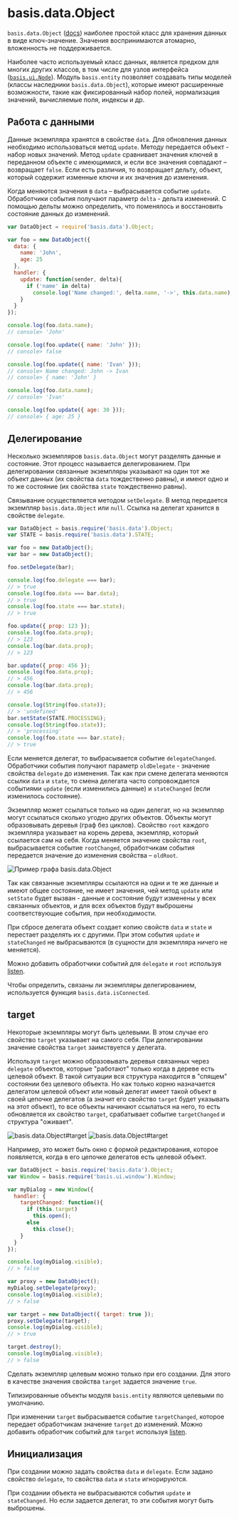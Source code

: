 # basis.data.Object

`basis.data.Object` ([docs](http://basisjs.com/docs#basis.data.Object)) наиболее простой класс для хранения данных в виде ключ-значение. Значения воспринимаются атомарно, вложенность не поддерживается.

Наиболее часто используемый класс данных, является предком для многих других классов, в том числе для узлов интерфейса ([`basis.ui.Node`](basis.ui.md)). Модуль `basis.entity` позволяет создавать типы моделей (классы наследники `basis.data.Object`), которые имеют расширенные возможности, такие как фиксированный набор полей, нормализация значений, вычисляемые поля, индексы и др.

## Работа с данными

Данные экземпляра хранятся в свойстве `data`. Для обновления данных необходимо использоваться метод `update`. Методу передается объект - набор новых значений. Метод `update` сравнивает значения ключей в переданном объекте с имеющимися, и если все значения совпадают – возвращает `false`. Если есть различия, то возвращает дельту, объект, который содержит изменные ключи и их значения до изменения.

Когда меняются значения в `data` – выбрасывается событие `update`. Обработчики события получают параметр `delta` - дельта изменений. С помощью дельты можно определить, что поменялось и восстановить состояние данных до изменений.

```js
var DataObject = require('basis.data').Object;

var foo = new DataObject({
  data: {
    name: 'John',
    age: 25
  },
  handler: {
    update: function(sender, delta){
      if ('name' in delta)
        console.log('Name changed:', delta.name, '->', this.data.name);
    }
  }
});

console.log(foo.data.name);
// console> 'John'

console.log(foo.update({ name: 'John' }));
// console> false

console.log(foo.update({ name: 'Ivan' }));
// console> Name changed: John -> Ivan
// console> { name: 'John' }

console.log(foo.data.name);
// console> 'Ivan'

console.log(foo.update({ age: 30 }));
// console> { age: 25 }
```

## Делегирование

Несколько экземпляров `basis.data.Object` могут разделять данные и состояние. Этот процесс называется делегированием. При делегировании связанные экземпляры указывают на один тот же объект данных (их свойства `data` тождественно равны), и имеют одно и то же состояние (их свойства `state` тождественно равны).

Связывание осуществляется методом `setDelegate`. В метод передается экземпляр `basis.data.Object` или `null`. Ссылка на делегат хранится в свойстве `delegate`.

```js
var DataObject = basis.require('basis.data').Object;
var STATE = basis.require('basis.data').STATE;

var foo = new DataObject();
var bar = new DataObject();

foo.setDelegate(bar);

console.log(foo.delegate === bar);
// > true
console.log(foo.data === bar.data);
// > true
console.log(foo.state === bar.state);
// > true

foo.update({ prop: 123 });
console.log(foo.data.prop);
// > 123
console.log(bar.data.prop);
// > 123

bar.update({ prop: 456 });
console.log(foo.data.prop);
// > 456
console.log(bar.data.prop);
// > 456

console.log(String(foo.state));
// > 'undefined'
bar.setState(STATE.PROCESSING);
console.log(String(foo.state));
// > 'processing'
console.log(foo.state === bar.state);
// > true
```

Если меняется делегат, то выбрасывается событие `delegateChanged`. Обработчики события получают параметр `oldDelegate` - значение свойства `delegate` до изменения. Так как при смене делегата меняются ссылки `data` и `state`, то смена делегата часто сопровождается событиями `update` (если изменились данные) и `stateChanged` (если изменилось состояние).

Экземпляр может ссылаться только на один делегат, но на экземпляр могут ссылаться сколько угодно других объектов. Объекты могут образовывать деревья (граф без циклов). Свойство `root` каждого экземпляра указывает на корень дерева, экземпляр, который ссылается сам на себя. Когда меняется значение свойства `root`, выбрасывается событие `rootChanged`, обработчикам события передается значение до изменения свойства – `oldRoot`.

![Пример графа basis.data.Object](img/data-delegate-root.png)

Так как связанные экземпляры ссылаются на одни и те же данные и имеют общее состояние, не имеет значения, чей метод `update` или `setState` будет вызван - данные и состояние будут изменены у всех связанных объектов, и для всех объектов будут выброшены соответствующие события, при необходимости.

При сбросе делегата объект создает копию свойств `data` и `state` и перестает разделять их с другими. При этом события `update` и `stateChanged` не выбрасываются (в сущности для экземпляра ничего не меняется).

Можно добавить обработчики событий для `delegate` и `root` используя [listen](basis.event.md#listen).

Чтобы определить, связаны ли экземпляры делегированием, используется функция `basis.data.isConnected`.

## target

Некоторые экземпляры могут быть целевыми. В этом случае его свойство `target` указывает на самого себя. При делегировании значение свойства `target` заимствуется у делегата.

Используя `target` можно образовывать деревья связанных через `delegate` объектов, которые "работают" только когда в дереве есть целевой объект. В такой ситуации вся структура находится в "спящем" состоянии без целевого объекта. Но как только корню назначается делегатом целевой объект или новый делегат имеет такой объект в своей цепочке делегатов (а значит его свойство `target` будет указывать на этот объект), то все объекты начинают ссылаться на него, то есть обновляется их свойство `target`, срабатывает событие `targetChanged` и структура "оживает".

![basis.data.Object#target](img/data-target-1.png)
![basis.data.Object#target](img/data-target-2.png)

Например, это может быть окно с формой редактирования, которое появляется, когда в его цепочке делегатов есть целевой объект.

```js
var DataObject = basis.require('basis.data').Object;
var Window = basis.require('basis.ui.window').Window;

var myDialog = new Window({
  handler: {
    targetChanged: function(){
      if (this.target)
        this.open();
      else
        this.close();
    }
  }
});

console.log(myDialog.visible);
// > false

var proxy = new DataObject();
myDialog.setDelegate(proxy);
console.log(myDialog.visible);
// > false

var target = new DataObject({ target: true });
proxy.setDelegate(target);
console.log(myDialog.visible);
// > true

target.destroy();
console.log(myDialog.visible);
// > false
```

Сделать экземпляр целевым можно только при его создании. Для этого в качестве значения свойства `target` задается значение `true`.

Типизированные объекты модуля `basis.entity` являются целевыми по умолчанию.

При изменении `target` выбрасывается событие `targetChanged`, которое передает обработчикам значение `target` до изменений. Можно добавить обработчик событий для `target` используя [listen](basis.event.md#listen).

## Инициализация

При создании можно задать свойства `data` и `delegate`. Если задано свойство `delegate`, то свойства `data` и `state` игнорируются.

При создании объекта не выбрасываются события `update` и `stateChanged`. Но если задается делегат, то эти события могут быть выброшены.
